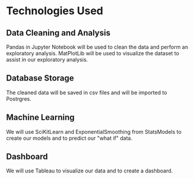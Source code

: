 # Technologies Used
## Data Cleaning and Analysis
Pandas in Jupyter Notebook will be used to clean the data and perform an exploratory analysis. MatPlotLib will be used to visualize the dataset to assist in our exploratory analysis.

## Database Storage
The cleaned data will be saved in csv files and will be imported to Postrgres.

## Machine Learning
We will use SciKitLearn and ExponentialSmoothing from StatsModels to create our models and to predict our "what if" data.

## Dashboard
We will use Tableau to visualize our data and to create a dashboard.